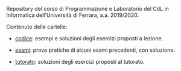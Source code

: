 Repository del corso di Programmazione e Laboratorio del CdL in Informatica dell'Università di Ferrara, a.a. 2019/2020.

Contenuto delle cartelle: 

- [codice](codice): esempi e soluzioni degli esercizi proposti a lezione.

- [esami](esami): prove pratiche di alcuni esami precedenti, con soluzione.

- [tutorato](tutorato): soluzioni degli esercizi proposti al tutorato.
